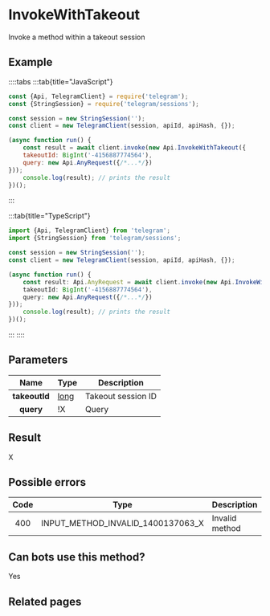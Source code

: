# InvokeWithTakeout

Invoke a method within a takeout session



## Example

::::tabs
:::tab{title="JavaScript"}
```js
const {Api, TelegramClient} = require('telegram');
const {StringSession} = require('telegram/sessions');

const session = new StringSession('');
const client = new TelegramClient(session, apiId, apiHash, {});

(async function run() {
    const result = await client.invoke(new Api.InvokeWithTakeout({
    takeoutId: BigInt('-4156887774564'),
    query: new Api.AnyRequest({/*...*/})
}));
    console.log(result); // prints the result
})();
```
:::

:::tab{title="TypeScript"}
```ts
import {Api, TelegramClient} from 'telegram';
import {StringSession} from 'telegram/sessions';

const session = new StringSession('');
const client = new TelegramClient(session, apiId, apiHash, {});

(async function run() {
    const result: Api.AnyRequest = await client.invoke(new Api.InvokeWithTakeout({
    takeoutId: BigInt('-4156887774564'),
    query: new Api.AnyRequest({/*...*/})
}));
    console.log(result); // prints the result
})();
```
:::
::::



## Parameters

| Name | Type | Description |
| :--: | ---- | ----------- |
| **takeoutId** | [long](https://core.telegram.org/type/long) | Takeout session ID 
| **query** | !X | Query 


## Result

X



## Possible errors

| Code | Type | Description |
| :--: | ---- | ----------- |
| 400 | INPUT\_METHOD\_INVALID\_1400137063\_X | Invalid method 


## Can bots use this method?

Yes

## Related pages


